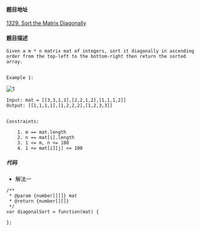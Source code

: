 #### 题目地址
[1329. Sort the Matrix Diagonally](https://leetcode.com/problems/sort-the-matrix-diagonally/)
#### 题目描述
```
Given a m * n matrix mat of integers, sort it diagonally in ascending order from the top-left to the bottom-right then return the sorted array.


Example 1:
```
![1](../assets/array/2020-05-24/1.png)
```
Input: mat = [[3,3,1,1],[2,2,1,2],[1,1,1,2]]
Output: [[1,1,1,1],[1,2,2,2],[1,2,3,3]]
 

Constraints:

    1. m == mat.length
    2. n == mat[i].length
    3. 1 <= m, n <= 100
    4. 1 <= mat[i][j] <= 100
```

##### 代码

- 解法一
```
/**
 * @param {number[][]} mat
 * @return {number[][]}
 */
var diagonalSort = function(mat) {
    
};
```
